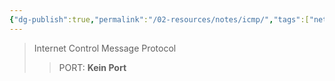 ```yaml
---
{"dg-publish":true,"permalink":"/02-resources/notes/icmp/","tags":["netzwerk"],"noteIcon":"","updated":"2025-07-12T13:31:41.297+02:00"}
---
```


>Internet Control Message Protocol
>> PORT: **Kein Port**